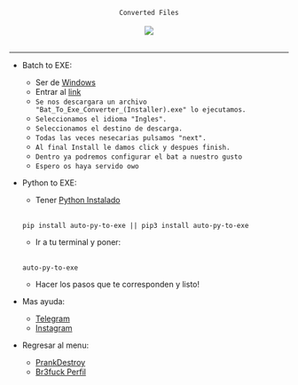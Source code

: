 <center>
  <p align="center" align-items="center">
     <code>Converted Files</code><br>
    <br>
    <img align="center" src="https://i.pinimg.com/originals/db/f2/83/dbf283c178571c87065ecd779ca4a37f.gif"/><br><br>
  </p>
</center>

---

- Batch to EXE:
  - Ser de [Windows](https://www.microsoft.com/es-es/windows) 
  - Entrar al [link](https://m.majorgeeks.com/mg/getmirror/bat_to_exe_converter,1.html)
  - `Se nos descargara un archivo "Bat_To_Exe_Converter_(Installer).exe" lo ejecutamos.`
  - `Seleccionamos el idioma "Ingles".`
  - `Seleccionamos el destino de descarga.`
  - `Todas las veces nesecarias pulsamos "next".`
  - `Al final Install le damos click y despues finish.`
  - `Dentro ya podremos configurar el bat a nuestro gusto`
  - `Espero os haya servido owo`

- Python to EXE:
  - Tener [Python Instalado](https://python.org)
  <br></br>
   ```
   pip install auto-py-to-exe || pip3 install auto-py-to-exe
   ```
   - Ir a tu terminal y poner:
   <br></br>
   ```
   auto-py-to-exe
   ```
   - Hacer los pasos que te corresponden y listo!

- Mas ayuda:
  - [Telegram](https://t.me/br3fuck)
  - [Instagram](https://www.instagram.com/br3fuck.simp.keyli/)

- Regresar al menu:
  - [PrankDestroy](https://github.com/Br3Fuck/PrankDestroy)
  - [Br3fuck Perfil](https://github.com/Br3Fuck)
